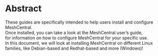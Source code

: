 # Abstract

These guides are specifically intended to help users install and configure MeshCentral.<br>
Once installed, you can take a look at the MeshCentral user’s guide,<br>
for information on how to configure MeshCentral for your specific use.<br>
In this document, we will look at installing MeshCentral on different Linux families, like Debian-based and Redhat-based and more (Windows)!
